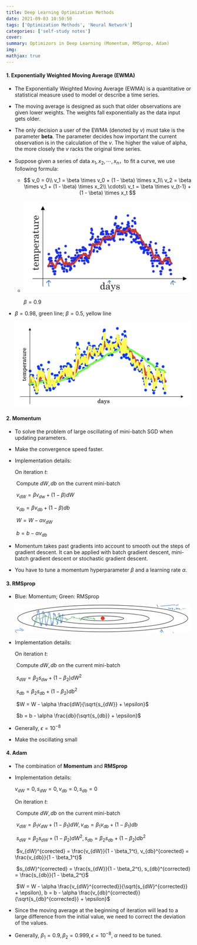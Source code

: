 ```yaml
---
title: Deep Learning Optimization Methods
date: 2021-09-03 10:50:50
tags: ['Optimization Methods', 'Neural Network']
categories: ['self-study notes']
cover:
summary: Optimizors in Deep Learning (Momentum, RMSprop, Adam)
img:
mathjax: true
---
```


#### 1. Exponentially Weighted Moving Average (EWMA)

* The Exponentially Weighted Moving Average (EWMA) is a quantitative or statistical measure used to model or describe a time series.

* The moving average is designed as such that older observations are given lower weights. The weights fall exponentially as the data input gets older.

* The only decision a user of the EWMA (denoted by $v$) must take is the parameter **beta**. The parameter decides how important the current observation is in the calculation of the $v$. The higher the value of alpha, the more closely the $v$ racks the original time series.

* Suppose given a series of data $x_1, x_2, \cdots, x_n$，to fit a curve, we use following formula:

  * $$
    v_0 = 0\\
    v_1 = \beta \times v_0 + (1 - \beta) \times x_1\\
    v_2 = \beta \times v_1 + (1 - \beta) \times x_2\\
    \cdots\\
    v_t = \beta \times v_{t-1} + (1 - \beta) \times x_t
    $$

  * <img src="Deep-Learning-Optimization-Methods/Screen Shot 2021-09-11 at 11.31.19 AM.png" style="zoom:50%;" />

    $\beta = 0.9$

* $\beta = 0.98$, green line; $\beta = 0.5$, yellow line

  <img src="Deep-Learning-Optimization-Methods/Screen Shot 2021-09-11 at 11.35.13 AM.png" style="zoom:50%;" />

#### 2. Momentum

* To solve the problem of large oscillating of mini-batch SGD when updating parameters.

* Make the convergence speed faster.

* Implementation details:

  On iteration $t$:

  ​		Compute $dW, db$ on the current mini-batch

  ​		$v_{dW} = \beta v_{dw} + (1 - \beta)dW$

  ​		$v_{db} = \beta v_{db} + (1 - \beta)db$

  ​		$W = W - \alpha v_{dW}$

  ​		$b = b - \alpha v_{db}$

* Momentum takes past gradients into account to smooth out the steps of gradient descent. It can be applied with batch gradient descent, mini-batch gradient descent or stochastic gradient descent.

* You have to tune a momentum hyperparameter $\beta$ and a learning rate $\alpha$.

#### 3. RMSprop

* Blue: Momentum; Green: RMSprop

  <img src="Deep-Learning-Optimization-Methods/Screen Shot 2021-09-11 at 11.50.06 AM.png" style="zoom:50%;" />

* Implementation details:

  On iteration $t$:

  ​		Compute $dW, db$ on the current mini-batch

  ​		$s_{dW} = \beta_2 s_{dw} + (1 - \beta_2)dW^2$

  ​		$s_{db} = \beta_2 s_{db} + (1 - \beta_2)db^2$

  ​		$W = W - \alpha \frac{dW}{\sqrt{s_{dW}} + \epsilon}$

  ​		$b = b - \alpha \frac{db}{\sqrt{s_{db}} + \epsilon}$

* Generally, $\epsilon = 10^{-8}$ 

* Make the oscillating small

#### 4. Adam

* The combination of **Momentum** and **RMSprop**

* Implementation details:

  $v_{dW} = 0, s_{dW} = 0, v_{db} = 0, s_{db} = 0$

  On iteration $t$:

  ​		Compute $dW, db$ on the current mini-batch

  ​		$v_{dW} = \beta_1 v_{dW} + (1 - \beta_1)dW, v_{db} = \beta_1 v_{db} + (1 - \beta_1)db$

  ​		$s_{dW} = \beta_2 s_{dW} + (1 - \beta_2)dW^2, s_{db} = \beta_2 s_{db} + (1 - \beta_2)db^2$

  ​		$v_{dW}^{corected} = \frac{v_{dW}}{1 - \beta_1^t}, v_{db}^{corected} = \frac{v_{db}}{1 - \beta_1^t}$

  ​		$s_{dW}^{corrected} = \frac{s_{dW}}{1 - \beta_2^t}, s_{db}^{corrected} = \frac{s_{db}}{1 - \beta_2^t}$

  ​		$W = W - \alpha \frac{v_{dW}^{corrected}}{\sqrt{s_{dW}^{corrected}} + \epsilon}, b = b - \alpha \frac{v_{db}^{corrected}}{\sqrt{s_{db}^{corrected}} + \epsilon}$

* Since the moving average at the beginning of iteration will lead to a large difference from the initial value, we need to correct the deviation of the values.
* Generally, $\beta_1 = 0.9, \beta_2 = 0.999, \epsilon = 10^{-8}$, $\alpha$ need to be tuned.
